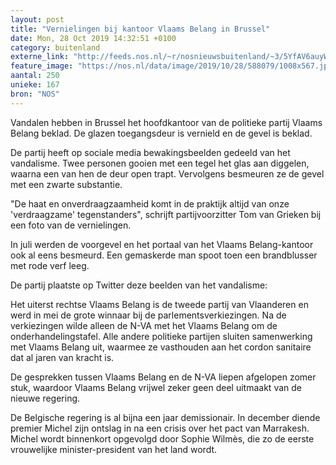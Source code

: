 ```yaml
---
layout: post
title: "Vernielingen bij kantoor Vlaams Belang in Brussel"
date: Mon, 28 Oct 2019 14:32:51 +0100
category: buitenland
externe_link: "http://feeds.nos.nl/~r/nosnieuwsbuitenland/~3/5YfAV6auyWw/2308038"
feature_image: "https://nos.nl/data/image/2019/10/28/588079/1008x567.jpg"
aantal: 250
unieke: 167
bron: "NOS"
---
```


<p>Vandalen hebben in Brussel het hoofdkantoor van de politieke partij Vlaams Belang beklad. De glazen toegangsdeur is vernield en de gevel is beklad.</p>
<p>De partij heeft op sociale media bewakingsbeelden gedeeld van het vandalisme. Twee personen gooien met een tegel het glas aan diggelen, waarna een van hen de deur open trapt. Vervolgens besmeuren ze de gevel met een zwarte substantie.</p>
<p>"De haat en onverdraagzaamheid komt in de praktijk altijd van onze 'verdraagzame' tegenstanders", schrijft partijvoorzitter Tom van Grieken bij een foto van de vernielingen.</p>
<p>In juli werden de voorgevel en het portaal van het Vlaams Belang-kantoor ook al eens besmeurd. Een gemaskerde man spoot toen een brandblusser met rode verf leeg.</p>
<p>De partij plaatste op Twitter deze beelden van het vandalisme:</p>
<p>Het uiterst rechtse Vlaams Belang is de tweede partij van Vlaanderen en werd in mei de grote winnaar bij de parlementsverkiezingen. Na de verkiezingen wilde alleen de N-VA met het Vlaams Belang om de onderhandelingstafel. Alle andere politieke partijen sluiten samenwerking met Vlaams Belang uit, waarmee ze vasthouden aan het cordon sanitaire dat al jaren van kracht is.</p>
<p>De gesprekken tussen Vlaams Belang en de N-VA liepen afgelopen zomer stuk, waardoor Vlaams Belang vrijwel zeker geen deel uitmaakt van de nieuwe regering.</p>
<p>De Belgische regering is al bijna een jaar demissionair. In december diende premier Michel zijn ontslag in na een crisis over het pact van Marrakesh. Michel wordt binnenkort opgevolgd door Sophie Wilmès, die zo de eerste vrouwelijke minister-president van het land wordt.</p><img src="http://feeds.feedburner.com/~r/nosnieuwsbuitenland/~4/5YfAV6auyWw" height="1" width="1" alt=""/>
